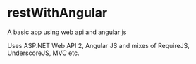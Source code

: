 restWithAngular
===============

A basic app using web api and angular js

Uses ASP.NET Web API 2, Angular JS and mixes of RequireJS, UnderscoreJS, MVC etc.
